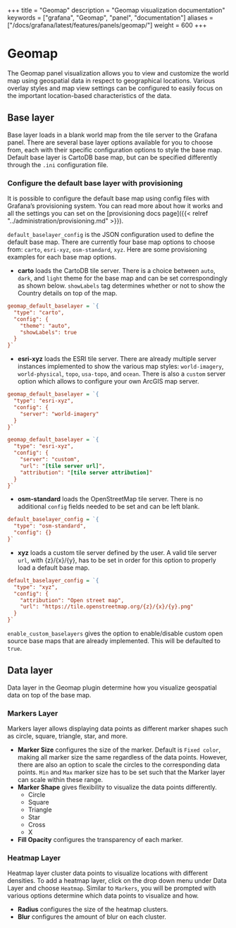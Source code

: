 +++
title = "Geomap"
description = "Geomap visualization documentation"
keywords = ["grafana", "Geomap", "panel", "documentation"]
aliases =["/docs/grafana/latest/features/panels/geomap/"]
weight = 600
+++

# Geomap

The Geomap panel visualization allows you to view and customize the world map using geospatial data in respect to geographical locations. Various overlay styles and map view settings can be configured to easily focus on the important location-based characteristics of the data.


## Base layer

Base layer loads in a blank world map from the tile server to the Grafana panel. There are several base layer options available for you to choose from, each with their specific configuration options to style the base map. Default base layer is CartoDB base map, but can be specified differently through the `.ini` configuration file.

### Configure the default base layer with provisioning

It is possible to configure the default base map using config files with Grafana’s provisioning system. You can read more about how it works and all the settings you can set on the [provisioning docs page]({{< relref "../administration/provisioning.md" >}}).

`default_baselayer_config` is the JSON configuration used to define the default base map. There are currently four base map options to choose from: `carto`, `esri-xyz`, `osm-standard`, `xyz`. Here are some provisioning examples for each base map options.

- **carto** loads the CartoDB tile server. There is a choice between `auto`, `dark`, and `light` theme for the base map and can be set correspondingly as shown below. `showLabels` tag determines whether or not to show the Country details on top of the map.

```ini
geomap_default_baselayer = `{
  "type": "carto",
  "config": {
    "theme": "auto",
    "showLabels": true
  }
}`
```

- **esri-xyz** loads the ESRI tile server. There are already multiple server instances implemented to show the various map styles: `world-imagery`, `world-physical`, `topo`, `usa-topo`, and `ocean`. There is also a `custom` server option which allows to configure your own ArcGIS map server.

```ini
geomap_default_baselayer = `{
  "type": "esri-xyz",
  "config": {
    "server": "world-imagery"
  }
}`
```

```ini
geomap_default_baselayer = `{   
  "type": "esri-xyz",
  "config": {
    "server": "custom",
    "url": "[tile server url]",
    "attribution": "[tile server attribution]"
  }
}`
```

- **osm-standard** loads the OpenStreetMap tile server. There is no additional `config` fields needed to be set and can be left blank. 

```ini
default_baselayer_config = `{
  "type": "osm-standard",
  "config": {}
}`
```

- **xyz** loads a custom tile server defined by the user.  A valid tile server `url`, with {z}/{x}/{y}, has to be set in order for this option to properly load a default base map.

```ini
default_baselayer_config = `{
  "type": "xyz",
  "config": {
    "attribution": "Open street map",
    "url": "https://tile.openstreetmap.org/{z}/{x}/{y}.png"
  }
}`
```

`enable_custom_baselayers` gives the option to enable/disable custom open source base maps that are already implemented. This will be defaulted to `true`.

## Data layer

Data layer in the Geomap plugin determine how you visualize geospatial data on top of the base map.

### Markers Layer

Markers layer allows displaying data points as different marker shapes such as circle, square, triangle, star, and more.

- **Marker Size** configures the size of the marker. Default is `Fixed color`, making all marker size the same regardless of the data points. However, there are also an option to scale the circles to the corresponding data points. `Min` and `Max` marker size has to be set such that the Marker layer can scale within these range.
- **Marker Shape** gives flexibility to visualize the data points differently. 
  - Circle
  - Square
  - Triangle
  - Star
  - Cross
  - X
- **Fill Opacity** configures the transparency of each marker.

### Heatmap Layer

Heatmap layer cluster data points to visualize locations with different densities. To add a heatmap layer, click on the drop down menu under Data Layer and choose `Heatmap`. Similar to `Markers`, you will be prompted with various options determine which data points to visualize and how. 

- **Radius** configures the size of the heatmap clusters.
- **Blur** configures the amount of blur on each cluster.